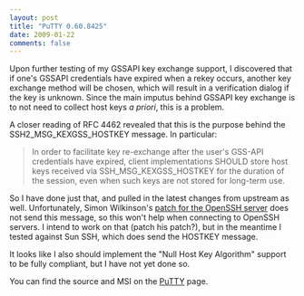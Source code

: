 ```yaml
---
layout: post
title: "PuTTY 0.60.8425"
date: 2009-01-22
comments: false
---
```

Upon further testing of my GSSAPI key exchange support, I discovered that if one's GSSAPI credentials have expired when a rekey occurs, another key exchange method will be chosen, which will result in a verification dialog if the key is unknown. Since the main imputus behind GSSAPI key exchange is to not need to collect host keys _a priori_, this is a problem.




A closer reading of RFC 4462 revealed that this is the purpose behind the SSH2\_MSG\_KEXGSS\_HOSTKEY message. In particular:


> 
> In order to facilitate key re-exchange after the user's GSS-API
> credentials have expired, client implementations SHOULD store host
> keys received via SSH\_MSG\_KEXGSS\_HOSTKEY for the duration of the
> session, even when such keys are not stored for long-term use.
> 





So I have done just that, and pulled in the latest changes from upstream as well. Unfortunately, Simon Wilkinson's [patch for the OpenSSH server][0] does not send this message, so this won't help when connecting to OpenSSH servers. I intend to work on that (patch his patch?), but in the meantime I tested against Sun SSH, which does send the HOSTKEY message.




It looks like I also should implement the "Null Host Key Algorithm" support to be fully compliant, but I have not yet done so.




You can find the source and MSI on the [PuTTY][1] page.



[0]: http://www.sxw.org.uk/computing/patches/openssh.html
[1]: /software/putty
